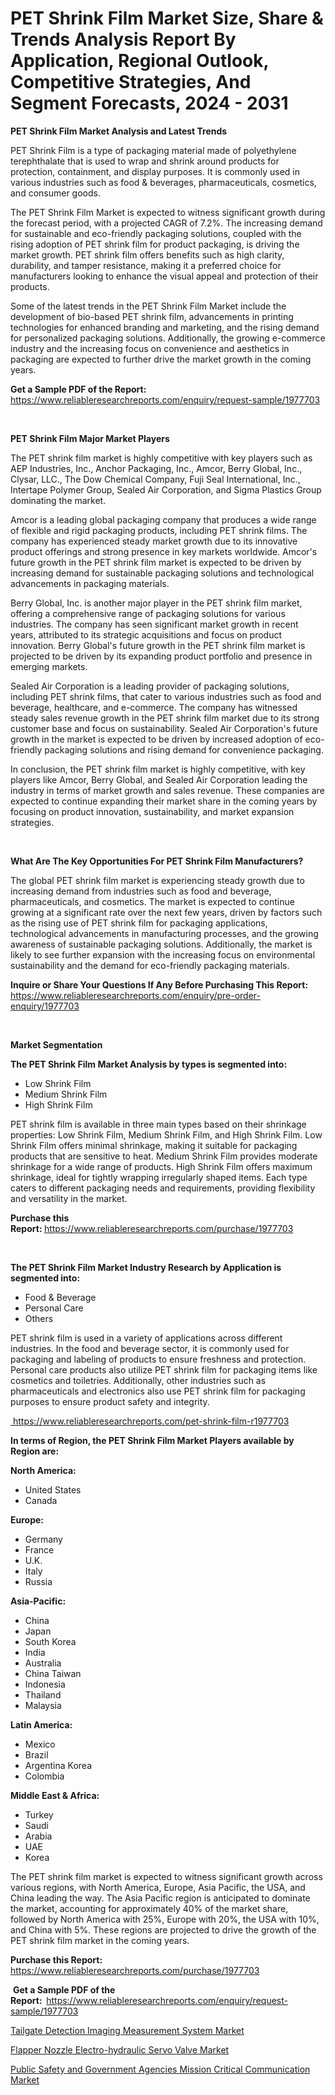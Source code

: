 <p><h1>PET Shrink Film Market Size, Share & Trends Analysis Report By Application, Regional Outlook, Competitive Strategies, And Segment Forecasts, 2024 - 2031</h1></p><p><strong>PET Shrink Film Market Analysis and Latest Trends</strong></p>
<p><p>PET Shrink Film is a type of packaging material made of polyethylene terephthalate that is used to wrap and shrink around products for protection, containment, and display purposes. It is commonly used in various industries such as food & beverages, pharmaceuticals, cosmetics, and consumer goods.</p><p>The PET Shrink Film Market is expected to witness significant growth during the forecast period, with a projected CAGR of 7.2%. The increasing demand for sustainable and eco-friendly packaging solutions, coupled with the rising adoption of PET shrink film for product packaging, is driving the market growth. PET shrink film offers benefits such as high clarity, durability, and tamper resistance, making it a preferred choice for manufacturers looking to enhance the visual appeal and protection of their products.</p><p>Some of the latest trends in the PET Shrink Film Market include the development of bio-based PET shrink film, advancements in printing technologies for enhanced branding and marketing, and the rising demand for personalized packaging solutions. Additionally, the growing e-commerce industry and the increasing focus on convenience and aesthetics in packaging are expected to further drive the market growth in the coming years.</p></p>
<p><strong>Get a Sample PDF of the Report:&nbsp;</strong> <a href="https://www.reliableresearchreports.com/enquiry/request-sample/1977703">https://www.reliableresearchreports.com/enquiry/request-sample/1977703</a></p>
<p>&nbsp;</p>
<p><strong>PET Shrink Film Major Market Players</strong></p>
<p><p>The PET shrink film market is highly competitive with key players such as AEP Industries, Inc., Anchor Packaging, Inc., Amcor, Berry Global, Inc., Clysar, LLC., The Dow Chemical Company, Fuji Seal International, Inc., Intertape Polymer Group, Sealed Air Corporation, and Sigma Plastics Group dominating the market.</p><p>Amcor is a leading global packaging company that produces a wide range of flexible and rigid packaging products, including PET shrink films. The company has experienced steady market growth due to its innovative product offerings and strong presence in key markets worldwide. Amcor's future growth in the PET shrink film market is expected to be driven by increasing demand for sustainable packaging solutions and technological advancements in packaging materials.</p><p>Berry Global, Inc. is another major player in the PET shrink film market, offering a comprehensive range of packaging solutions for various industries. The company has seen significant market growth in recent years, attributed to its strategic acquisitions and focus on product innovation. Berry Global's future growth in the PET shrink film market is projected to be driven by its expanding product portfolio and presence in emerging markets.</p><p>Sealed Air Corporation is a leading provider of packaging solutions, including PET shrink films, that cater to various industries such as food and beverage, healthcare, and e-commerce. The company has witnessed steady sales revenue growth in the PET shrink film market due to its strong customer base and focus on sustainability. Sealed Air Corporation's future growth in the market is expected to be driven by increased adoption of eco-friendly packaging solutions and rising demand for convenience packaging.</p><p>In conclusion, the PET shrink film market is highly competitive, with key players like Amcor, Berry Global, and Sealed Air Corporation leading the industry in terms of market growth and sales revenue. These companies are expected to continue expanding their market share in the coming years by focusing on product innovation, sustainability, and market expansion strategies.</p></p>
<p>&nbsp;</p>
<p><strong>What Are The Key Opportunities For PET Shrink Film Manufacturers?</strong></p>
<p><p>The global PET shrink film market is experiencing steady growth due to increasing demand from industries such as food and beverage, pharmaceuticals, and cosmetics. The market is expected to continue growing at a significant rate over the next few years, driven by factors such as the rising use of PET shrink film for packaging applications, technological advancements in manufacturing processes, and the growing awareness of sustainable packaging solutions. Additionally, the market is likely to see further expansion with the increasing focus on environmental sustainability and the demand for eco-friendly packaging materials.</p></p>
<p><strong>Inquire or Share Your Questions If Any Before Purchasing This Report:</strong> <a href="https://www.reliableresearchreports.com/enquiry/pre-order-enquiry/1977703">https://www.reliableresearchreports.com/enquiry/pre-order-enquiry/1977703</a></p>
<p>&nbsp;</p>
<p><strong>Market Segmentation</strong></p>
<p><strong>The PET Shrink Film Market Analysis by types is segmented into:</strong></p>
<p><ul><li>Low Shrink Film</li><li>Medium Shrink Film</li><li>High Shrink Film</li></ul></p>
<p><p>PET shrink film is available in three main types based on their shrinkage properties: Low Shrink Film, Medium Shrink Film, and High Shrink Film. Low Shrink Film offers minimal shrinkage, making it suitable for packaging products that are sensitive to heat. Medium Shrink Film provides moderate shrinkage for a wide range of products. High Shrink Film offers maximum shrinkage, ideal for tightly wrapping irregularly shaped items. Each type caters to different packaging needs and requirements, providing flexibility and versatility in the market.</p></p>
<p><strong>Purchase this Report:&nbsp;</strong><a href="https://www.reliableresearchreports.com/purchase/1977703">https://www.reliableresearchreports.com/purchase/1977703</a></p>
<p>&nbsp;</p>
<p><strong>The PET Shrink Film Market Industry Research by Application is segmented into:</strong></p>
<p><ul><li>Food & Beverage</li><li>Personal Care</li><li>Others</li></ul></p>
<p><p>PET shrink film is used in a variety of applications across different industries. In the food and beverage sector, it is commonly used for packaging and labeling of products to ensure freshness and protection. Personal care products also utilize PET shrink film for packaging items like cosmetics and toiletries. Additionally, other industries such as pharmaceuticals and electronics also use PET shrink film for packaging purposes to ensure product safety and integrity.</p></p>
<p><a href="https://www.reliableresearchreports.com/pet-shrink-film-r1977703">&nbsp;https://www.reliableresearchreports.com/pet-shrink-film-r1977703</a></p>
<p><strong>In terms of Region, the PET Shrink Film Market Players available by Region are:</strong></p>
<p>
    <p> <strong> North America: </strong>
        <ul>
            <li>United States</li>
            <li>Canada</li>
        </ul>
        </p> 
    <p> <strong> Europe: </strong>
        <ul>
            <li>Germany</li>
            <li>France</li>
            <li>U.K.</li>
            <li>Italy</li>
            <li>Russia</li>
        </ul>
        </p> 
    <p> <strong> Asia-Pacific: </strong>
        <ul>
            <li>China</li>
            <li>Japan</li>
            <li>South Korea</li>
            <li>India</li>
            <li>Australia</li>
            <li>China Taiwan</li>
            <li>Indonesia</li>
            <li>Thailand</li>
            <li>Malaysia</li>
        </ul>
        </p> 
    <p> <strong> Latin America: </strong>
        <ul>
            <li>Mexico</li>
            <li>Brazil</li>
            <li>Argentina Korea</li>
            <li>Colombia</li>
        </ul>
        </p> 
    <p> <strong> Middle East & Africa: </strong>
        <ul>
            <li>Turkey</li>
            <li>Saudi</li>
            <li>Arabia</li>
            <li>UAE</li>
            <li>Korea</li>
        </ul>
    </p>
    </p>
<p><p>The PET shrink film market is expected to witness significant growth across various regions, with North America, Europe, Asia Pacific, the USA, and China leading the way. The Asia Pacific region is anticipated to dominate the market, accounting for approximately 40% of the market share, followed by North America with 25%, Europe with 20%, the USA with 10%, and China with 5%. These regions are projected to drive the growth of the PET shrink film market in the coming years.</p></p>
<p><strong>Purchase this Report: </strong><a href="https://www.reliableresearchreports.com/purchase/1977703">https://www.reliableresearchreports.com/purchase/1977703</a></p>
<p>&nbsp;<strong>Get a Sample PDF of the Report:&nbsp;&nbsp;</strong><a href="https://www.reliableresearchreports.com/enquiry/request-sample/1977703">https://www.reliableresearchreports.com/enquiry/request-sample/1977703</a></p>
<p><strong></strong></p>
<p><p><a href="https://github.com/nigngrjl95/Market-Research-Report-List-1/blob/main/tailgate-detection-imaging-measurement-system-market.md">Tailgate Detection Imaging Measurement System Market</a></p><p><a href="https://issuu.com/reportprime-2/docs/flapper-nozzle-electro-hydraulic-servo-valve-marke">Flapper Nozzle Electro-hydraulic Servo Valve Market</a></p><p><a href="https://github.com/sarohimweaach77/Market-Research-Report-List-1/blob/main/public-safety-and-government-agencies-mission-critical-communication-market.md">Public Safety and Government Agencies Mission Critical Communication Market</a></p></p>